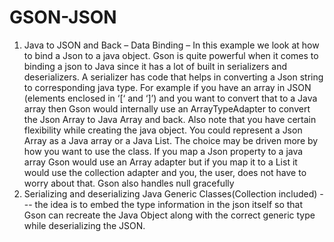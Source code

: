 # GSON-JSON
1. Java to JSON and Back – Data Binding – In this example we look at how to bind a Json to a java object. Gson is quite powerful when it comes to binding a json to Java since it has a lot of built in serializers and deserializers. 
A serializer has code that helps in converting a Json string to corresponding java type. For example if you have an array in JSON (elements enclosed in ‘[‘ and ‘]’) and you want to convert that to a Java array then Gson would internally use an ArrayTypeAdapter to convert the Json Array to Java Array and back. Also note that you have certain flexibility while creating the java object. You could represent a Json Array as a Java array or a Java List. The choice may be driven more by how you want to use the class. If you map a Json property to a java array Gson would use an Array adapter but if you map it to a List it would use the collection adapter and you, the user, does not have to worry about that. Gson also handles null gracefully
2. Serializing and deserializing Java Generic Classes(Collection included) --- the idea is to embed the type information in the json itself so that Gson can recreate the Java Object along with the correct generic type while deserializing the JSON.
